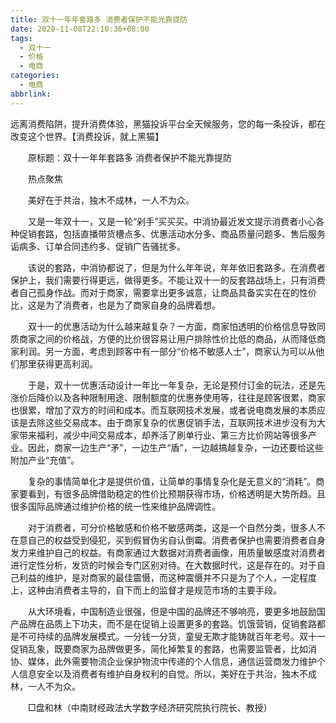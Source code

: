 ```yaml
---
title: 双十一年年套路多 消费者保护不能光靠提防
date: 2020-11-08T22:10:36+08:00
tags:
  - 双十一
  - 价格
  - 电商
categories:
  - 电商
abbrlink:
---
```


远离消费陷阱，提升消费体验，黑猫投诉平台全天候服务，您的每一条投诉，都在改变这个世界。【消费投诉，就上黑猫】

 　　原标题：双十一年年套路多 消费者保护不能光靠提防

　　热点聚焦

　　美好在于共治，独木不成林，一人不为众。

　　又是一年双十一，又是一轮“剁手”买买买。中消协最近发文提示消费者小心各种促销套路，包括直播带货槽点多、优惠活动水分多、商品质量问题多、售后服务诟病多、订单合同违约多、促销广告骚扰多。

　　该说的套路，中消协都说了，但是为什么年年说，年年依旧套路多。在消费者保护上，我们需要行得更远，做得更多。不能让双十一的反套路战场上，只有消费者自己孤身作战。而对于商家，需要拿出更多诚意，让商品具备实实在在的性价比，这是为了消费者，也是为了商家自身的品牌着想。

　　双十一的优惠活动为什么越来越复杂？一方面，商家怕透明的价格信息导致同质商家之间的价格战，方便的比价很容易让用户排除性价比低的商品，从而降低商家利润。另一方面，考虑到顾客中有一部分“价格不敏感人士”，商家认为可以从他们那里获得更高利润。

　　于是，双十一优惠活动设计一年比一年复杂，无论是预付订金的玩法，还是先涨价后降价以及各种限制用途、限制额度的优惠券使用等，往往是顾客很累，商家也很累，增加了双方的时间和成本。而互联网技术发展，或者说电商发展的本质应该是去除这些交易成本。由于商家复杂的优惠促销手法，互联网技术进步没有为大家带来福利，减少中间交易成本，却养活了刷单行业、第三方比价网站等很多产业。因此，商家一边生产“矛”，一边生产“盾”，一边越搞越复杂，一边还要给这些附加产业“充值”。

　　复杂的事情简单化才是提供价值，让简单的事情复杂化是无意义的“消耗”。商家要看到，有很多品牌借助稳定的性价比预期获得市场，价格透明是大势所趋。且很多国际品牌通过维护价格的统一性来维护品牌调性。

　　对于消费者，可分价格敏感和价格不敏感两类，这是一个自然分类，很多人不在意自己的权益受到侵犯，买到假冒伪劣自认倒霉。消费者保护也需要消费者自身发力来维护自己的权益。有商家通过大数据对消费者画像，用质量敏感度对消费者进行定性分析，发货的时候会专门区别对待。在大数据时代，这是存在的。对于自己利益的维护，是对商家的最佳震慑，而这种震慑并不只是为了个人，一定程度上，这种由消费者主导的，自下而上的监督才是规范市场的主要手段。

　　从大环境看，中国制造业很强，但是中国的品牌还不够响亮，要更多地鼓励国产品牌在品质上下功夫，而不是在促销上设置更多的套路。饥饿营销，促销套路都是不可持续的品牌发展模式。一分钱一分货，童叟无欺才能铸就百年老号。双十一促销乱象，既要商家为品牌做更多，简化掉繁复的套路，也需要监管者，比如消协、媒体，此外需要物流企业保护物流中传递的个人信息，通信运营商发力维护个人信息安全以及消费者有维护自身权利的自觉。所以，美好在于共治，独木不成林，一人不为众。

　　□盘和林（中南财经政法大学数字经济研究院执行院长、教授）